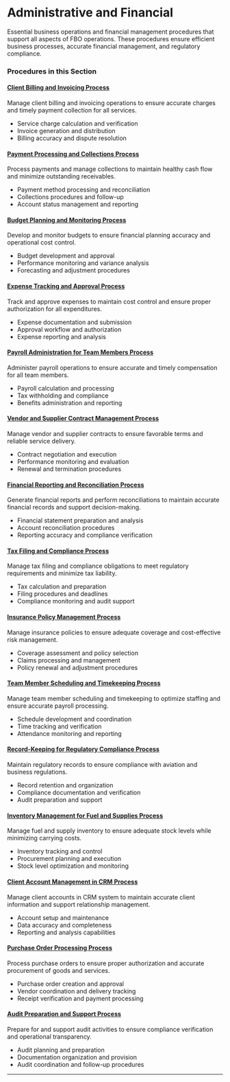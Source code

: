 # Administrative and Financial

Essential business operations and financial management procedures that support all aspects of FBO operations. These procedures ensure efficient business processes, accurate financial management, and regulatory compliance.

### Procedures in this Section

#### [Client Billing and Invoicing Process](01-customer-billing-invoicing.md)

Manage client billing and invoicing operations to ensure accurate charges and timely payment collection for all services.

- Service charge calculation and verification
- Invoice generation and distribution
- Billing accuracy and dispute resolution

#### [Payment Processing and Collections Process](02-payment-processing-collections.md)

Process payments and manage collections to maintain healthy cash flow and minimize outstanding receivables.

- Payment method processing and reconciliation
- Collections procedures and follow-up
- Account status management and reporting

#### [Budget Planning and Monitoring Process](03-budget-planning-monitoring.md)

Develop and monitor budgets to ensure financial planning accuracy and operational cost control.

- Budget development and approval
- Performance monitoring and variance analysis
- Forecasting and adjustment procedures

#### [Expense Tracking and Approval Process](04-expense-tracking-approval.md)

Track and approve expenses to maintain cost control and ensure proper authorization for all expenditures.

- Expense documentation and submission
- Approval workflow and authorization
- Expense reporting and analysis

#### [Payroll Administration for Team Members Process](05-payroll-administration.md)

Administer payroll operations to ensure accurate and timely compensation for all team members.

- Payroll calculation and processing
- Tax withholding and compliance
- Benefits administration and reporting

#### [Vendor and Supplier Contract Management Process](06-vendor-supplier-contracts.md)

Manage vendor and supplier contracts to ensure favorable terms and reliable service delivery.

- Contract negotiation and execution
- Performance monitoring and evaluation
- Renewal and termination procedures

#### [Financial Reporting and Reconciliation Process](07-financial-reporting-reconciliation.md)

Generate financial reports and perform reconciliations to maintain accurate financial records and support decision-making.

- Financial statement preparation and analysis
- Account reconciliation procedures
- Reporting accuracy and compliance verification

#### [Tax Filing and Compliance Process](08-tax-filing-compliance.md)

Manage tax filing and compliance obligations to meet regulatory requirements and minimize tax liability.

- Tax calculation and preparation
- Filing procedures and deadlines
- Compliance monitoring and audit support

#### [Insurance Policy Management Process](09-insurance-policy-management.md)

Manage insurance policies to ensure adequate coverage and cost-effective risk management.

- Coverage assessment and policy selection
- Claims processing and management
- Policy renewal and adjustment procedures

#### [Team Member Scheduling and Timekeeping Process](10-employee-scheduling-timekeeping.md)

Manage team member scheduling and timekeeping to optimize staffing and ensure accurate payroll processing.

- Schedule development and coordination
- Time tracking and verification
- Attendance monitoring and reporting

#### [Record-Keeping for Regulatory Compliance Process](11-regulatory-record-keeping.md)

Maintain regulatory records to ensure compliance with aviation and business regulations.

- Record retention and organization
- Compliance documentation and verification
- Audit preparation and support

#### [Inventory Management for Fuel and Supplies Process](12-inventory-management.md)

Manage fuel and supply inventory to ensure adequate stock levels while minimizing carrying costs.

- Inventory tracking and control
- Procurement planning and execution
- Stock level optimization and monitoring

#### [Client Account Management in CRM Process](13-customer-account-crm.md)

Manage client accounts in CRM system to maintain accurate client information and support relationship management.

- Account setup and maintenance
- Data accuracy and completeness
- Reporting and analysis capabilities

#### [Purchase Order Processing Process](14-purchase-order-processing.md)

Process purchase orders to ensure proper authorization and accurate procurement of goods and services.

- Purchase order creation and approval
- Vendor coordination and delivery tracking
- Receipt verification and payment processing

#### [Audit Preparation and Support Process](15-audit-preparation-support.md)

Prepare for and support audit activities to ensure compliance verification and operational transparency.

- Audit planning and preparation
- Documentation organization and provision
- Audit coordination and follow-up procedures

---